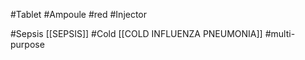 #Tablet 
#Ampoule #red 
#Injector  

#Sepsis [[SEPSIS]]
#Cold [[COLD INFLUENZA PNEUMONIA]]
#multi-purpose